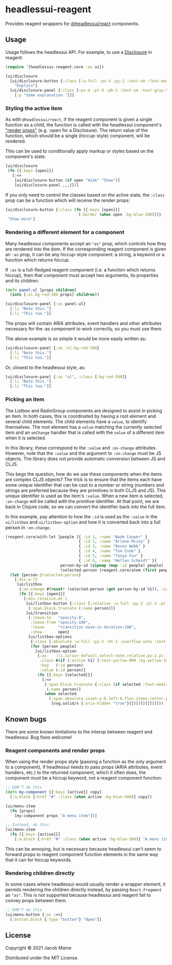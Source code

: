 # headlessui-reagent

Provides reagent wrappers for [@headlessui/react][headlessui] components.

## Usage

Usage follows the headlessui API. For example, to use a
[Disclosure][headlessui-disclosure] in reagent:

```clojure
(require '[headlessui-reagent.core :as ui])

[ui/disclosure
  [ui/disclosure-button {:class [:w-full :px-4 :py-2 :text-sm :font-medium :text-purple-900 :bg-purple-100 :rounded-lg]}
    "Explain"]
  [ui/disclosure-panel {:class [:px-4 :pt-4 :pb-2 :text-sm :text-gray-500]}
    [:p "Some explanation."]]]
```

### Styling the active item

As with `@headlessui/react`, if the reagent component is given a single
function as a child, the function is called with the headlessui component's
["render props"][render-props] (e.g. :open for a Disclosure). The return
value of the function, which should be a single (hiccup-style) component, will
be rendered.

This can be used to conditionally apply markup or styles based on the
component's state.

```clojure
[ui/disclosure
 (fn [{:keys [open]}]
   [:<>
    [ui/disclosure-button (if open "Hide" "Show")]
    [ui/disclosure-panel ,,,]])]
```

If you only need to control the classes based on the active state, the `:class`
prop can be a function which will receive the render props:

```clojure
[ui/disclosure-button {:class (fn [{:keys [open]}]
                                [:border (when open :bg-blue-200)])}
 "Show more"]
```

### Rendering a different element for a component

Many headlessui components accept an `"as"` prop, which controls how they are
rendered into the dom. If the corresponding reagent component is given an `:as`
prop, it can be any hiccup-style component: a string, a keyword or a function
which returns hiccup.

If `:as` is a full-fledged reagent component (i.e. a function which returns
hiccup), then that component must accept two arguments, its properties and its
children:

```clojure
(defn panel-ul [props children]
  (into [:ul.bg-red-500 props] children))

[ui/disclosure-panel {:as panel-ul}
  [:li "Note this."]
  [:li "This too."]]
```

The props will contain ARIA attributes, event handlers and other attributes
necessary for the :as component to work correctly, so you must use them.

The above example is so simple it would be more easily written as:

```clojure
[ui/disclosure-panel {:as :ul.bg-red-500}
  [:li "Note this."]
  [:li "This too."]]
```

Or, closest to the headlessui style, as:

```clojure
[ui/disclosure-panel {:as "ul", :class [:bg-red-500]}
  [:li "Note this."]
  [:li "This too."]]
```

### Picking an item

The Listbox and RadioGroup components are designed to assist in picking an item.
In both cases, this is coordinated by having a root element and several child
elements. The child elements have a `value`, to identify themselves. The root
element has a `value` matching the currently selected item and an `onChange`
handler that is called with the `value` of a different item when it is selected.

In this library, these correspond to the `:value` and `:on-change` attributes.
However, note that the `:value` and the argument to `:on-change` must be JS
objects. The library does not provide automatic conversion between JS and CLJS.

This begs the question, how do we use these components when the items are
complex CLJS objects? The trick is to ensure that the items each have some
unique identifier that can be cast to a number or string (numbers and strings
are preferred because they are primitives in both CLJS and JS). This unique
identifier is used as the item's `:value`. When a new item is selected,
`:on-change` will be called with the primitive identifier. At that point, we are
back in Clojure code, so we can convert the identifier back into the full item.

In this example, pay attention to how the `:id` is used as the `:value` in the
`ui/listbox` and `ui/listbox-option` and how it is converted back into a full
person in `:on-change`.

```clojure
(reagent.core/with-let [people [{ :id 1, :name "Wade Cooper" }
                                { :id 2, :name "Arlene Mccoy" }
                                { :id 3, :name "Devon Webb" }
                                { :id 4, :name "Tom Cook" }
                                { :id 5, :name "Tanya Fox" }
                                { :id 6, :name "Hellen Schmidt" }]
                        person-by-id (zipmap (map :id people) people)
                        !selected-person (reagent.core/atom (first people))]
  (let [person @!selected-person]
    [:div.w-72
     [ui/listbox
      {:on-change #(reset! !selected-person (get person-by-id %1)), :value (:id person)}
      (fn [{:keys [open]}]
        [:div.relative.mt-1
         [ui/listbox-button {:class [:relative :w-full :py-2 :pl-3 :pr-10 :text-left :bg-white :rounded-lg :shadow-md :cursor-default :focus:outline-none :focus-visible:ring-2 :focus-visible:ring-opacity-75 :focus-visible:ring-white :focus-visible:ring-offset-orange-300 :focus-visible:ring-offset-2 :focus-visible:border-indigo-500 :sm:text-sm]}
          [:span.block.truncate (:name person)]]
         [ui/transition
          {:leave-to   "opacity-0",
           :leave-from "opacity-100",
           :leave      "transition ease-in duration-100",
           :show       open}
          [ui/listbox-options
           {:class [:absolute :w-full :py-1 :mt-1 :overflow-auto :text-base :bg-white :rounded-md :shadow-lg :max-h-60 :ring-1 :ring-black :ring-opacity-5 :focus:outline-none :sm:text-sm]}
           (for [person people]
             [ui/listbox-option
              {:as    :li.cursor-default.select-none.relative.py-2.pl-10.pr-4
               :class #(if (:active %1) [:text-yellow-900 :bg-yellow-100] :text-gray-900)
               :key   (:id person)
               :value (:id person)}
              (fn [{:keys [selected]}]
                [:<>
                 [:span.block.truncate {:class (if selected :font-medium :font-normal)}
                  (:name person)]
                 (when selected
                   [:span.absolute.inset-y-0.left-0.flex.items-center.pl-3.text-yellow-600
                    [svg.solid/x {:aria-hidden "true"}]])])])]]])]]))
```

## Known bugs

There are some known limitations to the interop between reagent and headlessui.
Bug fixes welcome!

### Reagent components and render props

When using the render props style (passing a function as the only argument to a
component), if headlessui needs to pass props (ARIA attributes, event handlers,
etc.) to the returned component, which it often does, the component must be a
hiccup keyword, not a reagent component function:

```clojure
;; DON'T do this
(defn my-component [{:keys [active]} copy]
  [:a.block {:href "#" :class (when active :bg-blue-500)} copy])

[ui/menu-item
  (fn [props]
    [my-component props "A menu item"])]

;; Instead, do this
[ui/menu-item
  (fn [{:keys [active]}]
    [:a.block {:href "#" :class (when active :bg-blue-500)} "A menu item"])]
```

This can be annoying, but is necessary because headlessui can't seem to forward
props to reagent component function elements in the same way that it can for
hiccup keywords.

### Rendering children directly

In some cases where headlessui would usually render a wrapper element, it
permits rendering the children directly instead, by passing `React.Fragment` as
`"as"`. This is not supported because headlessui and reagent fail to convey
props between them.

```clojure
;; DON'T do this
[ui/menu-button {:as :<>}
  [:button.block {:type "button"} "Open"]]
```

## License

Copyright © 2021 Jacob Maine

Distributed under the MIT License.

[render-props]: https://reactjs.org/docs/render-props.html
[headlessui]: https://headlessui.dev/
[headlessui-disclosure]: https://headlessui.dev/react/disclosure
